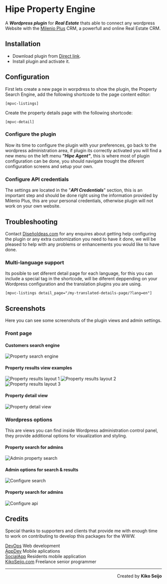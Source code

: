 # Hipe Property Engine

A ***Wordpress plugin*** for ***Real Estate*** thats able to connect any wordpress Website with the [Milenio Plus](http://milenioplus.com) CRM, a powerfull and online Real Estate CRM.


## Installation

* Download plugin from [Direct link](https://github.com/kikoseijo/ideas-property-engine/blob/master/zip/ideas-property-engine.zip?raw=true).
* Install plugin and activate it.

## Configuration

First lets create a new page in worpdress to show the plugin, the Property Search Engine, add the following shortcode to the page content editor:

```
[mpvc-listings]
```

Create the property details page with the following shortcode:

```
[mpvc-detail]
```

### Configure the plugin
Now its time to configure the plugin with your preferences, go back to the wordpress administration area, if plugin its correctly activated
you will find a new menu on the left menu ***"Hipe Agent"***, this is where most of plugin configuration can be done, you should navigate
trought the diferent configuration screens and setup your own.

### Configure API credentials
The settings are located in the "***API Credentials***" section, this is an important step and should be done right using the information provided
by Milenio Plus, this are your personal credentials, otherwise plugin will not work on your own website.

## Troubleshooting
Contact [DiseñoIdeas.com](http://disenoideas.com) for any enquires about getting help configuring the plugin or any extra customization you need to have it done,
we will be pleased to help with any problems or enhancements you would like to have done.


### Multi-language support
Its posible to set diferent detail page for each language, for this you can include
a special tag in the shortcode, will be diferent deppending on your Wordpress configuration and
the translation plugins you are using.

```
[mpvc-listings detail_page="/my-translated-details-page/?lang=en"]
```

## Screenshots

Here you can see some screenshots of the plugin views and admin settings.

### Front page

#### Customers search engine

![Property search engine](/img/shoots/property-search-engine.jpg?raw=true "Property search engine on the front view")

#### Property results view examples

![Property results layout 1](/img/shoots/property-list-view-1.jpg?raw=true "Property list view 1 in results")
![Property results layout 2](/img/shoots/property-list-view-2.jpg?raw=true "Property list view 2 in results")
![Property results layout 3](/img/shoots/property-list-view-3.jpg?raw=true "Property list view 3 in results")

#### Property detail view

![Property detail view](/img/shoots/property-detail-view.jpg?raw=true "Property detail view")

### Wordpress options

This are views you can find inside Wordpress administration control panel, they provide additional options for visualization and styling.

#### Property search for admins

![Admin property search](/img/shoots/admin-property-search.jpg?raw=true "Property search engine for the front")

#### Admin options for search & results
![Configure search](/img/shoots/admin-configure-search.jpg?raw=true "Configure search and results page")

#### Property search for admins
![Configure api](/img/shoots/admin-api-settings.jpg?raw=true "Admin options for api credentials settings")

## Credits

Special thanks to supporters and clients that provide me with enough time to work on contributing to develop this packages for the WWW.

[DevOps](https://sunnyface.com "Programador ios málaga Marbella") Web development  
[AppDev](https://gestorapp.com "Gestor de aplicaciones moviles en málaga, mijas, marbella") Mobile aplications  
[SocialApp](https://sosvecinos.com "Plataforma móvil para la gestion de comunidades") Residents mobile application  
[KikoSeijo.com](https://kikoseijo.com "Programador freelance movil y Laravel") Freelance senior programmer

---
<div dir=rtl markdown=1>Created by <b>Kiko Seijo</b></div>
